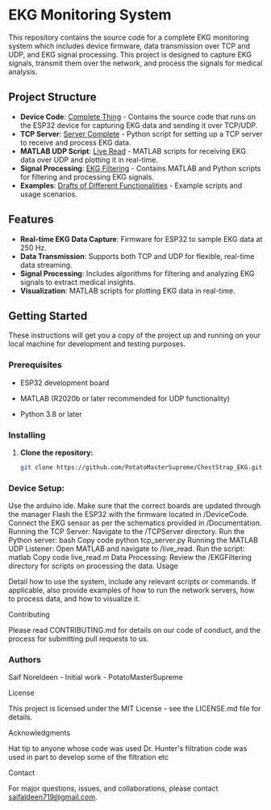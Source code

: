 # EKG Monitoring System

This repository contains the source code for a complete EKG monitoring system which includes device firmware, data transmission over TCP and UDP, and EKG signal processing. This project is designed to capture EKG signals, transmit them over the network, and process the signals for medical analysis.

## Project Structure

- **Device Code**: [Complete Thing](https://github.com/PotatoMasterSupreme/ChestStrap_EKG/tree/main/complete_code/complete_thing) - Contains the source code that runs on the ESP32 device for capturing EKG data and sending it over TCP/UDP.
- **TCP Server**: [Server Complete](https://github.com/PotatoMasterSupreme/ChestStrap_EKG/blob/main/complete_code/Server_complete.py) - Python script for setting up a TCP server to receive and process EKG data.
- **MATLAB UDP Script**: [Live Read](https://github.com/PotatoMasterSupreme/ChestStrap_EKG/blob/main/complete_code/live_read.m) - MATLAB scripts for receiving EKG data over UDP and plotting it in real-time.
- **Signal Processing**: [EKG Filtering](https://github.com/yourusername/ekg-monitoring-system/tree/main/EKGFiltering) - Contains MATLAB and Python scripts for filtering and processing EKG signals.
- **Examples**: [Drafts of Different Functionalities](https://github.com/PotatoMasterSupreme/ChestStrap_EKG/tree/main/drafts_of_different_functionalities) - Example scripts and usage scenarios.

## Features

- **Real-time EKG Data Capture**: Firmware for ESP32 to sample EKG data at 250 Hz.
- **Data Transmission**: Supports both TCP and UDP for flexible, real-time data streaming.
- **Signal Processing**: Includes algorithms for filtering and analyzing EKG signals to extract medical insights.
- **Visualization**: MATLAB scripts for plotting EKG data in real-time.

## Getting Started

These instructions will get you a copy of the project up and running on your local machine for development and testing purposes.

### Prerequisites

- ESP32 development board
- MATLAB (R2020b or later recommended for UDP functionality)

- Python 3.8 or later

### Installing

1. **Clone the repository:**
   ```bash
   git clone https://github.com/PotatoMasterSupreme/ChestStrap_EKG.git
   
### Device Setup:
Use the arduino ide. Make sure that the correct boards are updated through the manager
Flash the ESP32 with the firmware located in /DeviceCode.
Connect the EKG sensor as per the schematics provided in /Documentation.
Running the TCP Server:
Navigate to the /TCPServer directory.
Run the Python server:
bash
Copy code
python tcp_server.py
Running the MATLAB UDP Listener:
Open MATLAB and navigate to /live_read.
Run the script:
matlab
Copy code
live_read.m
Data Processing:
Review the /EKGFiltering directory for scripts on processing the data.
Usage

Detail how to use the system, include any relevant scripts or commands. If applicable, also provide examples of how to run the network servers, how to process data, and how to visualize it.

Contributing

Please read CONTRIBUTING.md for details on our code of conduct, and the process for submitting pull requests to us.

### Authors

Saif Noreldeen - Initial work - PotatoMasterSupreme

License

This project is licensed under the MIT License - see the LICENSE.md file for details.


Acknowledgments

Hat tip to anyone whose code was used
Dr. Hunter's filtration code was used in part to develop some of the filtration
etc

Contact

For major questions, issues, and collaborations, please contact saifaldeen719@gmail.com.

